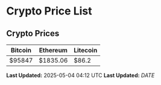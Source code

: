 # Crypto Price List

## Crypto Prices
| Bitcoin | Ethereum | Litecoin |
| ------- | -------- | -------- |
| $95847 | $1835.06 | $86.2 |
**Last Updated:** 2025-05-04 04:12 UTC
**Last Updated:** $DATE$

